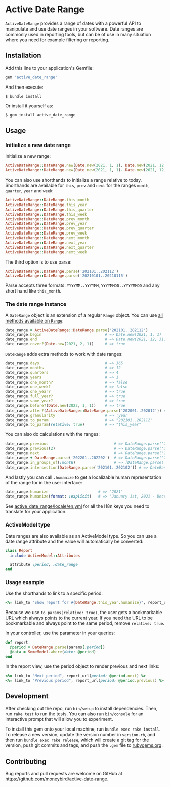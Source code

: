 # Active Date Range

`ActiveDateRange` provides a range of dates with a powerful API to manipulate and use date ranges in your software. Date ranges are commonly used in reporting tools, but can be of use in many situation where you need for example filtering or reporting.

## Installation

Add this line to your application's Gemfile:

```ruby
gem 'active_date_range'
```

And then execute:

    $ bundle install

Or install it yourself as:

    $ gem install active_date_range

## Usage

### Initialize a new date range

Initialize a new range:

```ruby
ActiveDateRange::DateRange.new(Date.new(2021, 1, 1), Date.new(2021, 12, 31))
ActiveDateRange::DateRange.new(Date.new(2021, 1, 1)..Date.new(2021, 12, 31))
```

You can also use shorthands to initialize a range relative to today. Shorthands are available for `this`, `prev` and `next` for the ranges `month`, `quarter`, `year` and `week`:

```ruby
ActiveDateRange::DateRange.this_month
ActiveDateRange::DateRange.this_year
ActiveDateRange::DateRange.this_quarter
ActiveDateRange::DateRange.this_week
ActiveDateRange::DateRange.prev_month
ActiveDateRange::DateRange.prev_year
ActiveDateRange::DateRange.prev_quarter
ActiveDateRange::DateRange.prev_week
ActiveDateRange::DateRange.next_month
ActiveDateRange::DateRange.next_year
ActiveDateRange::DateRange.next_quarter
ActiveDateRange::DateRange.next_week
```

The third option is to use parse:

```ruby
ActiveDateRange::DateRange.parse('202101..202112')
ActiveDateRange::DateRange.parse('20210101..20210115')
```

Parse accepts three formats: `YYYYMM..YYYYMM`, `YYYYMMDD..YYYYMMDD` and any short hand like `this_month`.

### The date range instance

A `DateRange` object is an extension of a regular `Range` object. You can use [all methods available on `Range`](https://ruby-doc.org/core-3.0.0/Range.html):

```ruby
date_range = ActiveDateRange::DateRange.parse('202101..202112')
date_range.begin                            # => Date.new(2021, 1, 1)
date_range.end                              # => Date.new(2021, 12, 31)
date_range.cover?(Date.new(2021, 2, 1))     # => true
```

`DateRange` adds extra methods to work with date ranges:

```ruby
date_range.days                             # => 365
date_range.months                           # => 12
date_range.quarters                         # => 4
date_range.years                            # => 1
date_range.one_month?                       # => false
date_range.one_week?                        # => false
date_range.one_year?                        # => true
date_range.full_year?                       # => true
date_range.same_year?                       # => true
date_range.before?(Date.new(2022, 1, 1))    # => true
date_range.after?(ActiveDateRange::DateRange.parse('202001..202012')) # => true
date_range.granularity                      # => :year
date_range.to_param                         # => "202101..202112"
date_range.to_param(relative: true)         # => "this_year"
```

You can also do calculations with the ranges:

```ruby
date_range.previous                             # => DateRange.parse('202001..202012')
date_range.previous(2)                          # => DateRange.parse('201901..202012')
date_range.next                                 # => DateRange.parse('202201..202212')
date_range + DateRange.parse('202201..202202')  # => DateRange.parse('202101..202202')
date_range.in_groups_of(:month)                 # => [DateRange.parse('202101..202101'), ..., DateRange.parse('202112..202112')]
date_range.intersection(DateRange.parse('202101..202102')) # => DateRange.parse('202101..202102')
```

And lastly you can call `.humanize` to get a localizable human representation of the range for in the user interface:

```ruby
date_range.humanize                      # => '2021'
date_range.humanize(format: :explicit)   # => 'January 1st, 2021 - December 31st 2021'
```

See [active_date_range/locale/en.yml](https://github.com/moneybird/active-date-range/blob/main/lib/active_date_range/locale/en.yml) for all the I18n keys you need to translate for your application.

### ActiveModel type

Date ranges are also available as an ActiveModel type. So you can use a date range attribute and the value will automatically be converted:

```ruby
class Report
  include ActiveModel::Attributes

  attribute :period, :date_range
end
```

### Usage example

Use the shorthands to link to a specific period:

```ruby
<%= link_to "Show report for #{DateRange.this_year.humanize}", report_url(period: DateRange.this_year.to_param(relative: true)) %>
```

Because we use `to_params(relative: true)`, the user gets a bookmarkable URL which always points to the current year. If you need the URL to be bookmarkable and always point to the same period, remove `relative: true`.

In your controller, use the parameter in your queries:

```ruby
def report
  @period = DateRange.parse(params[:period])
  @data = SomeModel.where(date: @period)
end
```

In the report view, use the period object to render previous and next links:

```ruby
<%= link_to "Next period", report_url(period: @period.next) %>
<%= link_to "Previous period", report_url(period: @period.previous) %>
```

## Development

After checking out the repo, run `bin/setup` to install dependencies. Then, run `rake test` to run the tests. You can also run `bin/console` for an interactive prompt that will allow you to experiment.

To install this gem onto your local machine, run `bundle exec rake install`. To release a new version, update the version number in `version.rb`, and then run `bundle exec rake release`, which will create a git tag for the version, push git commits and tags, and push the `.gem` file to [rubygems.org](https://rubygems.org).

## Contributing

Bug reports and pull requests are welcome on GitHub at https://github.com/moneybird/active-date-range.

